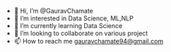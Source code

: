 - 👋 Hi, I’m @GauravChamate
- 👀 I’m interested in Data Science, ML,NLP
- 🌱 I’m currently learning Data Science
- 💞️ I’m looking to collaborate on various project
- 📫 How to reach me gauravchamate94@gmail.com

<!---
Chamategaurav/Chamategaurav is a ✨ special ✨ repository because its `README.md` (this file) appears on your GitHub profile.
You can click the Preview link to take a look at your changes.
--->
